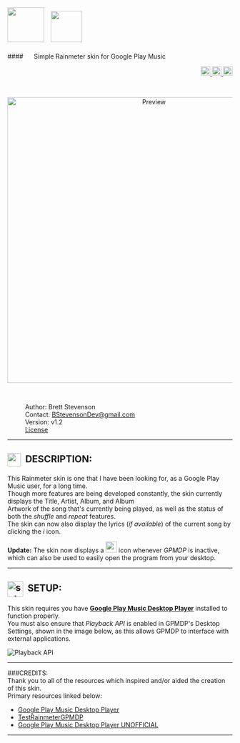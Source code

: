 <img src="http://i.imgur.com/FAxF3zx.png" height="78" width="82">&nbsp;&nbsp; <img src="https://cloud.githubusercontent.com/assets/16360374/18604467/d361e41e-7c31-11e6-967a-1ab7b091837e.png" height="70">
---------------------------------------------------------------------------------------------------------
####&nbsp;&nbsp;&nbsp;&nbsp;&nbsp;&nbsp;Simple Rainmeter skin for Google Play Music

<p align="right">
  <a href="https://github.com/JonSn0w/PlayMusic/issues">
    <img src="https://img.shields.io/github/issues-raw/badges/shields/website.svg?maxAge=2592000" height="21" title="Issues">
  </a>
  <a href="https://github.com/JonSn0w/PlayMusic/releases">  
    <img src="https://img.shields.io/github/tag/strongloop/express.svg?maxAge=2592000" height="21" title="Tags">
  </a>
  <a href="https://gitter.im/PlayMusic/Lobby">
        <img src="https://badges.gitter.im/PlayMusic/Lobby.svg" height="21" title="Gitter">
  </a>
</p>

<br>
  <p align="center">
  <img src="https://github.com/JonSn0w/PlayMusic/blob/master/Preview/LandscapePreview.png" width="640" title="Preview">
  </p>
  <br>
  
  &nbsp;&nbsp;&nbsp;&nbsp;&nbsp;&nbsp;&nbsp;&nbsp;&nbsp;&nbsp;Author: Brett Stevenson  
  &nbsp;&nbsp;&nbsp;&nbsp;&nbsp;&nbsp;&nbsp;&nbsp;&nbsp;&nbsp;Contact: BStevensonDev@gmail.com  
  &nbsp;&nbsp;&nbsp;&nbsp;&nbsp;&nbsp;&nbsp;&nbsp;&nbsp;&nbsp;Version: v1.2  
  &nbsp;&nbsp;&nbsp;&nbsp;&nbsp;&nbsp;&nbsp;&nbsp;&nbsp;&nbsp;[License](.../.../blob/master/LICENSE)
*********************************************************************************************************
   
## <img title="" alt="" src="http://image.flaticon.com/icons/svg/149/149187.svg" height="30" width="30" align="absmiddle">&nbsp;&nbsp;DESCRIPTION:  
  This Rainmeter skin is one that I have been looking for, as a Google Play Music user, for a long time.  
  Though more features are being developed constantly, the skin currently displays the Title, Artist, Album, and Album  
  Artwork of the song that's currently being played, as well as the status of both the *shuffle* and *repeat* features.  
  The skin can now also display the lyrics (*if available*) of the current song by clicking the *i* icon.  
    
  **Update:** The skin now displays a <img src="https://cloud.githubusercontent.com/assets/16360374/18604473/f2c1e336-7c31-11e6-94f9-a3dc17840435.png" width="25" height="25"/>  icon whenever *GPMDP* is inactive, which can also be used to easily open the program from your desktop.
  <br>
*********************************************************************************************************  
  
## <img title="setup" alt="setup" src="http://image.flaticon.com/icons/svg/149/149421.svg" height="35" width="35" align="absmiddle">&nbsp;&nbsp;SETUP:
  This skin requires you have [**Google Play Music Desktop Player**](http://www.googleplaymusicdesktopplayer.com/) installed to function properly.  
  You must also ensure that *Playback API* is enabled in GPMDP's Desktop Settings, shown in the image below, as this allows GPMDP to interface with external applications.   
  
  ![Playback API](https://github.com/JonSn0w/PlayMusic/blob/master/Preview/SetupImg.png)
  
*********************************************************************************************************
###CREDITS:  
Thank you to all of the resources which inspired and/or aided the creation of this skin.  
  Primary resources linked below:  
  * [Google Play Music Desktop Player](http://www.googleplaymusicdesktopplayer.com/)   
  * [TestRainmeterGPMDP](https://github.com/maarten1055/TestRainmeterGPMDP)  
  * [Google Play Music Desktop Player UNOFFICIAL](https://github.com/MarshallOfSound/Google-Play-Music-Desktop-Player-UNOFFICIAL-)  

*********************************************************************************************************

